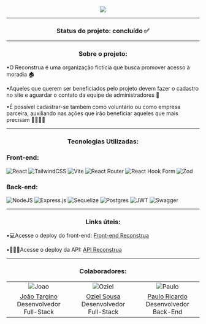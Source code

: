 <div align="center">
    <img src="https://github.com/Reconstrua/Reconstrua-Front/assets/74517204/b4c76f6d-424b-464d-9bd0-af3186450be5"/>
</div>

<hr>
<h3 align="center">Status do projeto: concluído ✅</h3>
<hr>

<h3 align="center">Sobre o projeto:</h3>

<p>•O Reconstrua é uma organização fictícia que busca promover acesso à moradia 🏠</p>
<p>•Aqueles que querem ser beneficiados pelo projeto devem fazer o cadastro no site e aguardar o contato da equipe de administradores 🧱</p>
<p>•É possível cadastrar-se também como voluntário ou como empresa parceira, auxiliando nas ações que irão beneficiar aqueles que mais precisam 🫱🏽‍🫲🏾</p>

<hr>

<h3 align="center">Tecnologias Utilizadas:</h3>

<h3>Front-end: </h3>

![React](https://img.shields.io/badge/react-%2320232a.svg?style=for-the-badge&logo=react&logoColor=white&color=%233A4E48)
![TailwindCSS](https://img.shields.io/badge/tailwindcss-%2338B2AC.svg?style=for-the-badge&logo=tailwind-css&logoColor=white&color=%233A4E48)
![Vite](https://img.shields.io/badge/vite-%23646CFF.svg?style=for-the-badge&logo=vite&logoColor=white&color=%233A4E48)
![React Router](https://img.shields.io/badge/React_Router-CA4245?style=for-the-badge&logo=react-router&logoColor=white&color=%233A4E48)
![React Hook Form](https://img.shields.io/badge/React%20Hook%20Form-%23EC5990.svg?style=for-the-badge&logo=reacthookform&logoColor=white&color=%233A4E48)
![Zod](https://img.shields.io/badge/zod-%233068b7.svg?style=for-the-badge&logo=zod&logologoColor=white&color=%233A4E48)

<h3>Back-end: </h3>

![NodeJS](https://img.shields.io/badge/node.js-6DA55F?style=for-the-badge&logo=node.js&logoColor=white&color=%233A4E48)
![Express.js](https://img.shields.io/badge/express.js-%23404d59.svg?style=for-the-badge&logo=express&logoColor=white&color=%233A4E48)
![Sequelize](https://img.shields.io/badge/Sequelize-52B0E7?style=for-the-badge&logo=Sequelize&logoColor=white&color=%233A4E48)
![Postgres](https://img.shields.io/badge/postgres-%23316192.svg?style=for-the-badge&logo=postgresql&logoColor=white&color=%233A4E48)
![JWT](https://img.shields.io/badge/JWT-black?style=for-the-badge&logo=JSON%20web%20tokens&color=%233A4E48)
![Swagger](https://img.shields.io/badge/-Swagger-%23Clojure?style=for-the-badge&logo=swagger&logoColor=white&color=%233A4E48)

<hr>

<h3 align="center">Links úteis:</h3>

<p>•💻Acesse o deploy do front-end: <a href="https://reconstrua.onrender.com">Front-end Reconstrua</a></p>
<p>•🧑🏽‍💻Acesse o deploy da API: <a href="https://reconstrua-api.onrender.com/api/docs/#/">API Reconstrua</a></p>


<hr>

<h3 align="center">Colaboradores:</h3>

<div align="center">
  <table>
    <tr>
      <td align="center"><img src="https://github.com/Reconstrua/.github/assets/74517204/1839c268-82b9-49bf-80da-d3c52f4b57ef" alt="Joao"></td>
      <td align="center"><img src="https://github.com/Reconstrua/.github/assets/74517204/d1864596-1640-41b6-a018-e90bf6e7c30c" alt="Oziel"></td>
      <td align="center"><img src="https://github.com/Reconstrua/.github/assets/74517204/ac0a9874-2348-4b3d-9bbf-04065f8e6503" alt="Paulo"></td>
    </tr>
    <tr>
      <td align="center"><a href="https://github.com/SirTargino">João Targino</a><br>Desenvolvedor Full-Stack</td>
      <td align="center"><a href="https://github.com/devoziel-s">Oziel Sousa</a><br>Desenvolvedor Full-Stack</td>
      <td align="center"><a href="https://github.com/Paulo-Ricard0">Paulo Ricardo</a><br>Desenvolvedor Back-End</td>
    </tr>
  </table>
</div>


